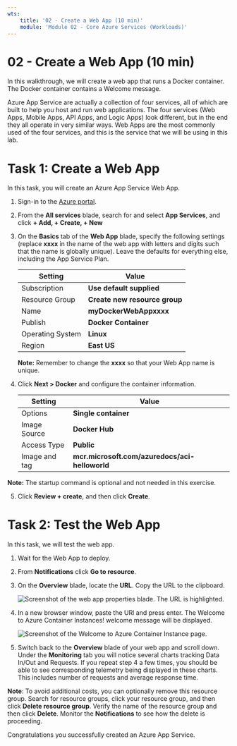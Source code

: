 ```yaml
---
wts:
    title: '02 - Create a Web App (10 min)'
    module: 'Module 02 - Core Azure Services (Workloads)'
---
```

# 02 - Create a Web App (10 min)

In this walkthrough, we will create a web app that runs a Docker container. The Docker container contains a Welcome message. 

Azure App Service are actually a collection of four services, all of which are built to help you host and run web applications. The four services (Web Apps, Mobile Apps, API Apps, and Logic Apps) look different, but in the end they all operate in very similar ways. Web Apps are the most commonly used of the four services, and this is the service that we will be using in this lab.

# Task 1: Create a Web App 

In this task, you will create an Azure App Service Web App. 

1. Sign-in to the [Azure portal](http://portal.azure.com/). 

2. From the **All services** blade, search for and select **App Services**, and click **+ Add, + Create, + New**

3. On the **Basics** tab of the **Web App** blade, specify the following settings (replace **xxxx** in the name of the web app with letters and digits such that the name is globally unique). Leave the defaults for everything else, including the App Service Plan. 

    | Setting | Value |
    | -- | -- |
    | Subscription | **Use default supplied** |
    | Resource Group | **Create new resource group**|
    | Name | **myDockerWebAppxxxx** |
    | Publish | **Docker Container** |
    | Operating System | **Linux** |
    | Region | **East US** |
    
    **Note:** Remember to change the **xxxx** so that your Web App name is unique.

4. Click **Next > Docker** and configure the container information.  

    | Setting | Value |
    | -- | -- |
    | Options | **Single container** |
    | Image Source | **Docker Hub** |
    | Access Type | **Public** |
    | Image and tag | **mcr.microsoft.com/azuredocs/aci-helloworld** |
    
 **Note:** The startup command is optional and not needed in this exercise.

5. Click **Review + create**, and then click **Create**. 

# Task 2: Test the Web App

In this task, we will test the web app.

1. Wait for the Web App to deploy.

2. From **Notifications** click **Go to resource**. 

3. On the **Overview** blade, locate the **URL**. Copy the URL to the clipboard.

    ![Screenshot of the web app properties blade. The URL is highlighted.](../images/0801.png)

4. In a new browser window, paste the URl and press enter. The Welcome to Azure Container Instances! welcome message will be displayed.

    ![Screenshot of the Welcome to Azure Container Instance page.](../images/0802.png)

5. Switch back to the **Overview** blade of your web app and scroll down. Under the **Monitoring** tab you will notice several charts tracking Data In/Out and Requests. If you repeat step 4 a few times, you should be able to see corresponding telemetry being displayed in these charts. This includes number of requests and average response time. 

**Note**: To avoid additional costs, you can optionally remove this resource group. Search for resource groups, click your resource group, and then click **Delete resource group**. Verify the name of the resource group and then click **Delete**. Monitor the **Notifications** to see how the delete is proceeding.

Congratulations you successfully created an Azure App Service.
